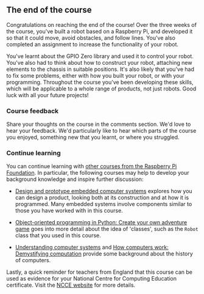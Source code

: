 [comment]: # (
Is this step open? Y/N
If so, short description of this step:
Related links:
Related files:
)

## The end of the course

Congratulations on reaching the end of the course! Over the three weeks of the course, you've built a robot based on a Raspberry Pi, and developed it so that it could move, avoid obstacles, and follow lines. You've also completed an assignment to increase the functionality of your robot.

You've learnt about the GPIO Zero library and used it to control your robot. You've also had to think about how to construct your robot, attaching new elements to the chassis in suitable positions. It's also likely that you've had to fix some problems, either with how you built your robot, or with your programming. Throughout the course you've been developing these skills, which will be applicable to a whole range of products, not just robots. Good luck with all your future projects!

### Course feedback

Share your thoughts on the course in the comments section. We'd love to hear your feedback. We'd particularly like to hear which parts of the course you enjoyed, something new that you learnt, or where you struggled.

### Continue learning

You can continue learning with [other courses from the Raspberry Pi Foundation](https://www.futurelearn.com/partners/raspberry-pi). In particular, the following courses may help to develop your background knowledge and inspire further discussion:

+ [Design and prototype embedded computer systems](https://www.futurelearn.com/courses/embedded-systems) explores how you can design a product, looking both at its construction and at how it is programmed. Many embedded systems involve components similar to those you have worked with in this course.

+ [Object-oriented programming in Python: Create your own adventure game](https://www.futurelearn.com/courses/object-oriented-principles) goes into more detail about the idea of 'classes', such as the `Robot` class that you used in this course.

+ [Understanding computer systems](https://www.futurelearn.com/courses/computer-systems/) and [How computers work: Demystifying computation](https://www.futurelearn.com/courses/how-computers-work/) provide some background about the history of computers.

Lastly, a quick reminder for teachers from England that this course can be used as evidence for your National Centre for Computing Education certificate. Visit the [NCCE website](https://www.teachcomputing.org/?utm_source=futurelearn&utm_medium=course&utm_campaign=ncce&utm_content=completion) for more details.
